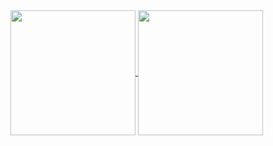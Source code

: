 <a href="https://github.com/unworried">
  <img height=200 align="center" src="https://github-readme-stats-phi-one-63.vercel.app/api/username=unworried&count_private=true&show_icons=true&theme=tokyonight&hide_border=true" />
</a>
<a href="https://github.com/unworried">
  <img height=200 align="center" src="https://github-readme-stats-phi-one-63.vercel.app/api/top-langs/?username=unworried&hide=PHP&layout=compact&theme=tokyonight&hide_border=true&langs_count=8&card_width=320" />
</a>
